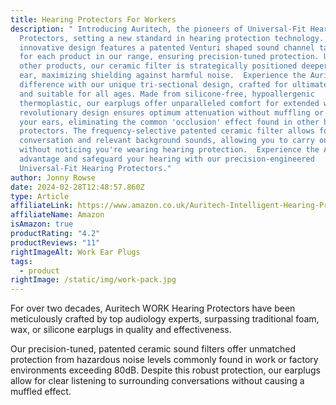 ```yaml
---
title: Hearing Protectors For Workers
description: " Introducing Auritech, the pioneers of Universal-Fit Hearing
  Protectors, setting a new standard in hearing protection technology. Our
  innovative design features a patented Venturi shaped sound channel tailored
  for each product in our range, ensuring precision-tuned protection. Unlike
  other products, our ceramic filter is strategically positioned deeper in your
  ear, maximizing shielding against harmful noise.  Experience the Auritech
  difference with our unique tri-sectional design, crafted for ultimate comfort
  and suitable for all ages. Made from silicone-free, hypoallergenic
  thermoplastic, our earplugs offer unparalleled comfort for extended wear.  Our
  revolutionary design ensures optimum attenuation without muffling or blocking
  your ears, eliminating the common 'occlusion' effect found in other hearing
  protectors. The frequency-selective patented ceramic filter allows for normal
  conversation and relevant background sounds, allowing you to carry on as usual
  without noticing you're wearing hearing protection.  Experience the Auritech
  advantage and safeguard your hearing with our precision-engineered
  Universal-Fit Hearing Protectors."
author: Jonny Rowse
date: 2024-02-28T12:48:57.860Z
type: Article
affiliateLink: https://www.amazon.co.uk/Auritech-Intelligent-Hearing-Protection-Environments/dp/B06XHKKGHB?maas=maas_adg_5EC43EE113062B5397551B39C7E07525_afap_abs&ref_=aa_maas&tag=maas
affiliateName: Amazon
isAmazon: true
productRating: "4.2"
productReviews: "11"
rightImageAlt: Work Ear Plugs
tags:
  - product
rightImage: /static/img/work-pack.jpg
---
```

For over two decades, Auritech WORK Hearing Protectors have been meticulously crafted by top audiology experts, surpassing traditional foam, wax, or silicone earplugs in quality and effectiveness.

Our precision-tuned, patented ceramic sound filters offer unmatched protection from hazardous noise levels commonly found in work or factory environments exceeding 80dB. Despite this robust protection, our earplugs allow for clear listening to surrounding conversations without causing a muffled effect.
